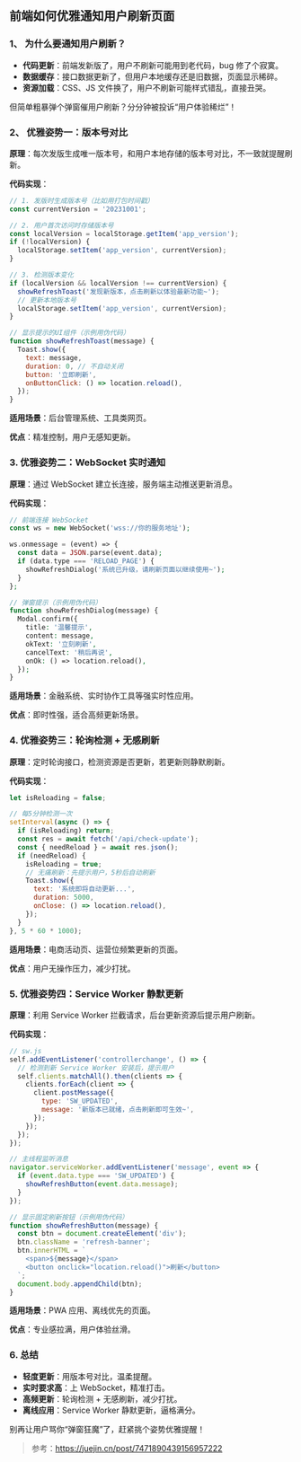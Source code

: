 ## 前端如何优雅通知用户刷新页面

### 1、 为什么要通知用户刷新？

- **代码更新**：前端发新版了，用户不刷新可能用到老代码，bug 修了个寂寞。
- **数据缓存**：接口数据更新了，但用户本地缓存还是旧数据，页面显示稀碎。
- **资源加载**：CSS、JS 文件换了，用户不刷新可能样式错乱，直接丑哭。

但简单粗暴弹个弹窗催用户刷新？分分钟被投诉“用户体验稀烂”！

### 2、 优雅姿势一：版本号对比

**原理**：每次发版生成唯一版本号，和用户本地存储的版本号对比，不一致就提醒刷新。

**代码实现**：

```javascript
// 1. 发版时生成版本号（比如用打包时间戳）  
const currentVersion = '20231001';  

// 2. 用户首次访问时存储版本号  
const localVersion = localStorage.getItem('app_version');  
if (!localVersion) {  
  localStorage.setItem('app_version', currentVersion);  
}  

// 3. 检测版本变化  
if (localVersion && localVersion !== currentVersion) {  
  showRefreshToast('发现新版本，点击刷新以体验最新功能~');  
  // 更新本地版本号  
  localStorage.setItem('app_version', currentVersion);  
}  

// 显示提示的UI组件（示例用伪代码）  
function showRefreshToast(message) {  
  Toast.show({  
    text: message,  
    duration: 0, // 不自动关闭  
    button: '立即刷新',  
    onButtonClick: () => location.reload(),  
  });  
}  
```

**适用场景**：后台管理系统、工具类网页。

**优点**：精准控制，用户无感知更新。

### 3. 优雅姿势二：WebSocket 实时通知

**原理**：通过 WebSocket 建立长连接，服务端主动推送更新消息。

**代码实现**：

```php
// 前端连接 WebSocket  
const ws = new WebSocket('wss://你的服务地址');  

ws.onmessage = (event) => {  
  const data = JSON.parse(event.data);  
  if (data.type === 'RELOAD_PAGE') {  
    showRefreshDialog('系统已升级，请刷新页面以继续使用~');  
  }  
};  

// 弹窗提示（示例用伪代码）  
function showRefreshDialog(message) {  
  Modal.confirm({  
    title: '温馨提示',  
    content: message,  
    okText: '立刻刷新',  
    cancelText: '稍后再说',  
    onOk: () => location.reload(),  
  });  
}  
```

**适用场景**：金融系统、实时协作工具等强实时性应用。

**优点**：即时性强，适合高频更新场景。

### 4. 优雅姿势三：轮询检测 + 无感刷新

**原理**：定时轮询接口，检测资源是否更新，若更新则静默刷新。

**代码实现**：

```javascript
let isReloading = false;  

// 每5分钟检测一次  
setInterval(async () => {  
  if (isReloading) return;  
  const res = await fetch('/api/check-update');  
  const { needReload } = await res.json();  
  if (needReload) {  
    isReloading = true;  
    // 无痛刷新：先提示用户，5秒后自动刷新  
    Toast.show({  
      text: '系统即将自动更新...',  
      duration: 5000,  
      onClose: () => location.reload(),  
    });  
  }  
}, 5 * 60 * 1000);  
```

**适用场景**：电商活动页、运营位频繁更新的页面。

**优点**：用户无操作压力，减少打扰。

### 5. 优雅姿势四：Service Worker 静默更新

**原理**：利用 Service Worker 拦截请求，后台更新资源后提示用户刷新。

**代码实现**：

```javascript
// sw.js  
self.addEventListener('controllerchange', () => {  
  // 检测到新 Service Worker 安装后，提示用户  
  self.clients.matchAll().then(clients => {  
    clients.forEach(client => {  
      client.postMessage({  
        type: 'SW_UPDATED',  
        message: '新版本已就绪，点击刷新即可生效~',  
      });  
    });  
  });  
});  

// 主线程监听消息  
navigator.serviceWorker.addEventListener('message', event => {  
  if (event.data.type === 'SW_UPDATED') {  
    showRefreshButton(event.data.message);  
  }  
});  

// 显示固定刷新按钮（示例用伪代码）  
function showRefreshButton(message) {  
  const btn = document.createElement('div');  
  btn.className = 'refresh-banner';  
  btn.innerHTML = `  
    <span>${message}</span>  
    <button onclick="location.reload()">刷新</button>  
  `;  
  document.body.appendChild(btn);  
}  
```

**适用场景**：PWA 应用、离线优先的页面。

**优点**：专业感拉满，用户体验丝滑。

### 6. 总结

- **轻度更新**：用版本号对比，温柔提醒。
- **实时要求高**：上 WebSocket，精准打击。
- **高频更新**：轮询检测 + 无感刷新，减少打扰。
- **离线应用**：Service Worker 静默更新，逼格满分。

别再让用户骂你“弹窗狂魔”了，赶紧挑个姿势优雅提醒！

> 参考：https://juejin.cn/post/7471890439156957222